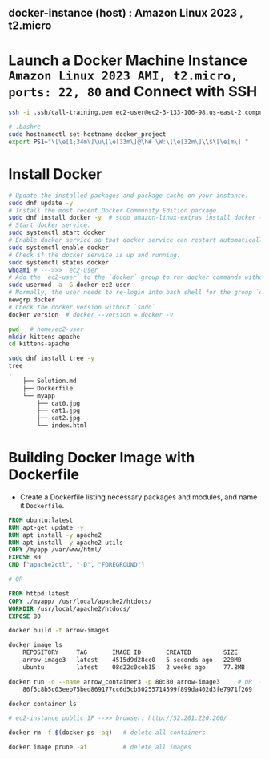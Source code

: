 ## docker-instance (host) : Amazon Linux 2023 , t2.micro ###

# Launch a Docker Machine Instance `Amazon Linux 2023 AMI, t2.micro, ports: 22, 80`  and Connect with SSH

```bash
ssh -i .ssh/call-training.pem ec2-user@ec2-3-133-106-98.us-east-2.compute.amazonaws.com

# .bashrc
sudo hostnamectl set-hostname docker_project
export PS1="\[\e[1;34m\]\u\[\e[33m\]@\h# \W:\[\e[32m\]\\$\[\e[m\] "
```

# Install Docker

```bash
# Update the installed packages and package cache on your instance.
sudo dnf update -y
# Install the most recent Docker Community Edition package.
sudo dnf install docker -y  # sudo amazon-linux-extras install docker -y
# Start docker service.
sudo systemctl start docker
# Enable docker service so that docker service can restart automatically after reboots.
sudo systemctl enable docker
# Check if the docker service is up and running.
sudo systemctl status docker
whoami # --->>>  ec2-user
# Add the `ec2-user` to the `docker` group to run docker commands without using `sudo`
sudo usermod -a -G docker ec2-user
# Normally, the user needs to re-login into bash shell for the group `docker` to be effective, but `newgrp` command can be used activate `docker` group for `ec2-user`, not to re-login into bash shell.
newgrp docker
# Check the docker version without `sudo`
docker version  # docker --version = docker -v
```

```bash
pwd   # home/ec2-user
mkdir kittens-apache
cd kittens-apache

sudo dnf install tree -y
tree
.
    ├── Solution.md
    ├── Dockerfile
    └── myapp
        ├── cat0.jpg
        ├── cat1.jpg
        ├── cat2.jpg
        └── index.html
```

# Building Docker Image with Dockerfile

- Create a Dockerfile listing necessary packages and modules, and name it `Dockerfile`.

```Dockerfile
FROM ubuntu:latest
RUN apt-get update -y 
RUN apt install -y apache2 
RUN apt install -y apache2-utils 
COPY /myapp /var/www/html/
EXPOSE 80
CMD ["apache2ctl", "-D", "FOREGROUND"]

# OR

FROM httpd:latest 
COPY ./myapp/ /usr/local/apache2/htdocs/
WORKDIR /usr/local/apache2/htdocs/
EXPOSE 80
```

```bash (pwd: kittens-apache)
docker build -t arrow-image3 .

docker image ls
    REPOSITORY     TAG       IMAGE ID       CREATED         SIZE
    arrow-image3   latest    4515d9d28cc0   5 seconds ago   228MB
    ubuntu         latest    08d22c0ceb15   2 weeks ago     77.8MB

docker run -d --name arrow_container3 -p 80:80 arrow-image3     # OR  -p 80:80    ===>>>    --network host 
    86f5c8b5c03eeb75bed869177cc6d5cb50255714599f899da402d3fe7971f269

docker container ls

# ec2-instance public IP -->> browser: http://52.201.220.206/

docker rm -f $(docker ps -aq)   # delete all containers

docker image prune -af          # delete all images
```